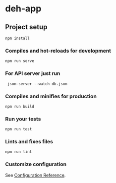 # deh-app

## Project setup

```
npm install
```

### Compiles and hot-reloads for development

```
npm run serve

```

### For API server just run

```
 json-server --watch db.json
```

### Compiles and minifies for production

```
npm run build
```

### Run your tests

```
npm run test
```

### Lints and fixes files

```
npm run lint
```

### Customize configuration

See [Configuration Reference](https://cli.vuejs.org/config/).
